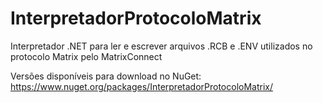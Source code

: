 # InterpretadorProtocoloMatrix
Interpretador .NET para ler e escrever arquivos .RCB e .ENV utilizados no protocolo Matrix pelo MatrixConnect

Versões disponíveis para download no NuGet: https://www.nuget.org/packages/InterpretadorProtocoloMatrix/
